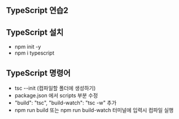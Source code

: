 ## TypeScript 연습2

## TypeScript 설치

- npm init -y
- npm i typescript

## TypeScript 명령어

- tsc --init (컴파일할 폴더에 생성하기)
- package.json 에서 scripts 부분 수정
- "build": "tsc", "build-watch": "tsc -w" 추가
- npm run build 또는 npm run build-watch 터미널에 입력시 컴파일 실행
